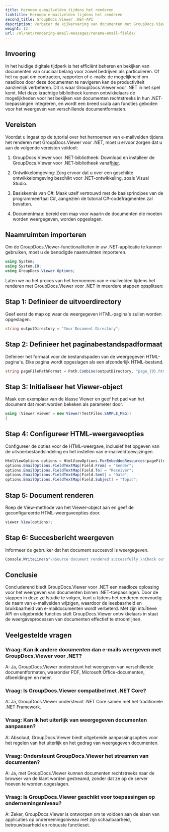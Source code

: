 ```yaml
---
title: Hernoem e-mailvelden tijdens het renderen
linktitle: Hernoem e-mailvelden tijdens het renderen
second_title: GroupDocs.Viewer .NET-API
description: Verbeter de kijkervaring van documenten met GroupDocs.Viewer voor .NET. Geef e-mails naadloos weer en pas ze aan.
weight: 12
url: /nl/net/rendering-email-messages/rename-email-fields/
---
```

## Invoering

In het huidige digitale tijdperk is het efficiënt beheren en bekijken van documenten van cruciaal belang voor zowel bedrijven als particulieren. Of het nu gaat om contracten, rapporten of e-mails: de mogelijkheid om naadloos door deze documenten te navigeren kan de productiviteit aanzienlijk verbeteren. Dit is waar GroupDocs.Viewer voor .NET in het spel komt. Met deze krachtige bibliotheek kunnen ontwikkelaars de mogelijkheden voor het bekijken van documenten rechtstreeks in hun .NET-toepassingen integreren, en wordt een breed scala aan functies geboden voor het weergeven van verschillende documentformaten.

## Vereisten

Voordat u ingaat op de tutorial over het hernoemen van e-mailvelden tijdens het renderen met GroupDocs.Viewer voor .NET, moet u ervoor zorgen dat u aan de volgende vereisten voldoet:

1.  GroupDocs.Viewer voor .NET-bibliotheek: Download en installeer de GroupDocs.Viewer voor .NET-bibliotheek vanaf[hier](https://releases.groupdocs.com/viewer/net/).

2. Ontwikkelomgeving: Zorg ervoor dat u over een geschikte ontwikkelomgeving beschikt voor .NET-ontwikkeling, zoals Visual Studio.

3. Basiskennis van C#: Maak uzelf vertrouwd met de basisprincipes van de programmeertaal C#, aangezien de tutorial C#-codefragmenten zal bevatten.

4. Documentmap: bereid een map voor waarin de documenten die moeten worden weergegeven, worden opgeslagen.

## Naamruimten importeren

Om de GroupDocs.Viewer-functionaliteiten in uw .NET-applicatie te kunnen gebruiken, moet u de benodigde naamruimten importeren.

```csharp
using System;
using System.IO;
using GroupDocs.Viewer.Options;
```

Laten we nu het proces van het hernoemen van e-mailvelden tijdens het renderen met GroupDocs.Viewer voor .NET in meerdere stappen opsplitsen:

## Stap 1: Definieer de uitvoerdirectory

Geef eerst de map op waar de weergegeven HTML-pagina's zullen worden opgeslagen.

```csharp
string outputDirectory = "Your Document Directory";
```

## Stap 2: Definieer het paginabestandspadformaat

Definieer het formaat voor de bestandspaden van de weergegeven HTML-pagina's. Elke pagina wordt opgeslagen als een afzonderlijk HTML-bestand.

```csharp
string pageFilePathFormat = Path.Combine(outputDirectory, "page_{0}.html");
```

## Stap 3: Initialiseer het Viewer-object

Maak een exemplaar van de klasse Viewer en geef het pad van het document dat moet worden bekeken als parameter door.

```csharp
using (Viewer viewer = new Viewer(TestFiles.SAMPLE_MSG))
{
```

## Stap 4: Configureer HTML-weergaveopties

Configureer de opties voor de HTML-weergave, inclusief het opgeven van de uitvoerbestandsindeling en het instellen van e-mailveldtoewijzingen.

```csharp
HtmlViewOptions options = HtmlViewOptions.ForEmbeddedResources(pageFilePathFormat);
options.EmailOptions.FieldTextMap[Field.From] = "Sender";
options.EmailOptions.FieldTextMap[Field.To] = "Receiver";
options.EmailOptions.FieldTextMap[Field.Sent] = "Date";
options.EmailOptions.FieldTextMap[Field.Subject] = "Topic";
```

## Stap 5: Document renderen

Roep de View-methode van het Viewer-object aan en geef de geconfigureerde HTML-weergaveopties door.

```csharp
viewer.View(options);
```

## Stap 6: Succesbericht weergeven

Informeer de gebruiker dat het document succesvol is weergegeven.

```csharp
Console.WriteLine($"\nSource document rendered successfully.\nCheck output in {outputDirectory}.");
```

## Conclusie

Concluderend biedt GroupDocs.Viewer voor .NET een naadloze oplossing voor het weergeven van documenten binnen .NET-toepassingen. Door de stappen in deze zelfstudie te volgen, kunt u tijdens het renderen eenvoudig de naam van e-mailvelden wijzigen, waardoor de leesbaarheid en bruikbaarheid van e-maildocumenten wordt verbeterd. Met zijn intuïtieve API en uitgebreide functies stelt GroupDocs.Viewer ontwikkelaars in staat de weergaveprocessen van documenten effectief te stroomlijnen.

## Veelgestelde vragen

### Vraag: Kan ik andere documenten dan e-mails weergeven met GroupDocs.Viewer voor .NET?

A: Ja, GroupDocs.Viewer ondersteunt het weergeven van verschillende documentformaten, waaronder PDF, Microsoft Office-documenten, afbeeldingen en meer.

### Vraag: Is GroupDocs.Viewer compatibel met .NET Core?

A: Ja, GroupDocs.Viewer ondersteunt .NET Core samen met het traditionele .NET Framework.

### Vraag: Kan ik het uiterlijk van weergegeven documenten aanpassen?

A: Absoluut, GroupDocs.Viewer biedt uitgebreide aanpassingsopties voor het regelen van het uiterlijk en het gedrag van weergegeven documenten.

### Vraag: Ondersteunt GroupDocs.Viewer het streamen van documenten?

A: Ja, met GroupDocs.Viewer kunnen documenten rechtstreeks naar de browser van de klant worden gestreamd, zonder dat ze op de server hoeven te worden opgeslagen.

### Vraag: Is GroupDocs.Viewer geschikt voor toepassingen op ondernemingsniveau?

A: Zeker, GroupDocs.Viewer is ontworpen om te voldoen aan de eisen van applicaties op ondernemingsniveau met zijn schaalbaarheid, betrouwbaarheid en robuuste functieset.
